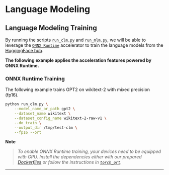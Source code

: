 <!---
Copyright 2022 The HuggingFace Team. All rights reserved.

Licensed under the Apache License, Version 2.0 (the "License");
you may not use this file except in compliance with the License.
You may obtain a copy of the License at

    http://www.apache.org/licenses/LICENSE-2.0

Unless required by applicable law or agreed to in writing, software
distributed under the License is distributed on an "AS IS" BASIS,
WITHOUT WARRANTIES OR CONDITIONS OF ANY KIND, either express or implied.
See the License for the specific language governing permissions and
limitations under the License.
-->

# Language Modeling

## Language Modeling Training

By running the scripts [`run_clm.py`](https://github.com/huggingface/optimum/blob/main/examples/onnxruntime/training/language-modeling/run_clm.py)
and [`run_mlm.py`](https://github.com/huggingface/optimum/blob/main/examples/onnxruntime/training/language-modeling/run_mlm.py),
we will be able to leverage the [`ONNX Runtime`](https://github.com/microsoft/onnxruntime) accelerator to train the language models from the 
[HuggingFace hub](https://huggingface.co/models).

 
__The following example applies the acceleration features powered by ONNX Runtime.__


### ONNX Runtime Training

The following example trains GPT2 on wikitext-2 with mixed precision (fp16).

```bash
python run_clm.py \
    --model_name_or_path gpt2 \
    --dataset_name wikitext \
    --dataset_config_name wikitext-2-raw-v1 \
    --do_train \
    --output_dir /tmp/test-clm \
    --fp16 --ort 
```

__Note__
> *To enable ONNX Runtime training, your devices need to be equipped with GPU. Install the dependencies either with our prepared*
*[Dockerfiles](https://github.com/huggingface/optimum/blob/main/examples/onnxruntime/training/docker/) or follow the instructions* 
*in [`torch_ort`](https://github.com/pytorch/ort/blob/main/torch_ort/docker/README.md).*

---
